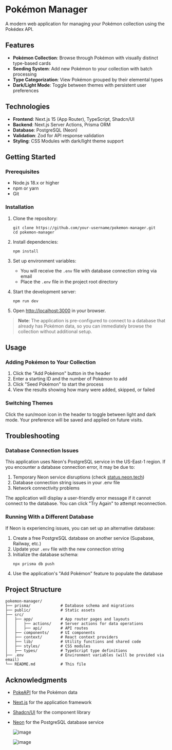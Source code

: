 # Pokémon Manager

A modern web application for managing your Pokémon collection using the Pokédex API.

## Features

- **Pokémon Collection**: Browse through Pokémon with visually distinct type-based cards
- **Seeding System**: Add new Pokémon to your collection with batch processing
- **Type Categorization**: View Pokémon grouped by their elemental types
- **Dark/Light Mode**: Toggle between themes with persistent user preferences

## Technologies

- **Frontend**: Next.js 15 (App Router), TypeScript, Shadcn/UI
- **Backend**: Next.js Server Actions, Prisma ORM
- **Database**: PostgreSQL (Neon)
- **Validation**: Zod for API response validation
- **Styling**: CSS Modules with dark/light theme support

## Getting Started

### Prerequisites

- Node.js 18.x or higher
- npm or yarn
- Git

### Installation

1. Clone the repository:
   ```
   git clone https://github.com/your-username/pokemon-manager.git
   cd pokemon-manager
   ```

2. Install dependencies:
   ```
   npm install
   ```

3. Set up environment variables:
   - You will receive the `.env` file with database connection string via email
   - Place the `.env` file in the project root directory

4. Start the development server:
   ```
   npm run dev
   ```

5. Open [http://localhost:3000](http://localhost:3000) in your browser.

> **Note**: The application is pre-configured to connect to a database that already has Pokémon data, so you can immediately browse the collection without additional setup.

## Usage

### Adding Pokémon to Your Collection

1. Click the "Add Pokémon" button in the header
2. Enter a starting ID and the number of Pokémon to add
3. Click "Seed Pokémon" to start the process
4. View the results showing how many were added, skipped, or failed

### Switching Themes

Click the sun/moon icon in the header to toggle between light and dark mode. Your preference will be saved and applied on future visits.

## Troubleshooting

### Database Connection Issues

This application uses Neon's PostgreSQL service in the US-East-1 region. If you encounter a database connection error, it may be due to:

1. Temporary Neon service disruptions (check [status.neon.tech](https://status.neon.tech))
2. Database connection string issues in your .env file
3. Network connectivity problems

The application will display a user-friendly error message if it cannot connect to the database. You can click "Try Again" to attempt reconnection.

### Running With a Different Database

If Neon is experiencing issues, you can set up an alternative database:

1. Create a free PostgreSQL database on another service (Supabase, Railway, etc.)
2. Update your `.env` file with the new connection string
3. Initialize the database schema:
   ```
   npx prisma db push
   ```
4. Use the application's "Add Pokémon" feature to populate the database

## Project Structure

```
pokemon-manager/
├── prisma/             # Database schema and migrations
├── public/             # Static assets
├── src/
│   ├── app/            # App router pages and layouts
│   │   ├── actions/    # Server actions for data operations
│   │   ├── api/        # API routes
│   ├── components/     # UI components
│   ├── context/        # React context providers
│   ├── lib/            # Utility functions and shared code
│   ├── styles/         # CSS modules
│   ├── types/          # TypeScript type definitions
├── .env                # Environment variables (will be provided via email)
└── README.md           # This file
```

## Acknowledgments

- [PokeAPI](https://pokeapi.co/) for the Pokémon data
- [Next.js](https://nextjs.org/) for the application framework
- [Shadcn/UI](https://ui.shadcn.com/) for the component library
- [Neon](https://neon.tech/) for the PostgreSQL database service

  ![image](https://github.com/user-attachments/assets/850cdde5-fa7f-4427-87d8-3e5d4fe1265d)

  ![image](https://github.com/user-attachments/assets/b0a998aa-0b1e-4adc-8832-50bd47e0fccf)



